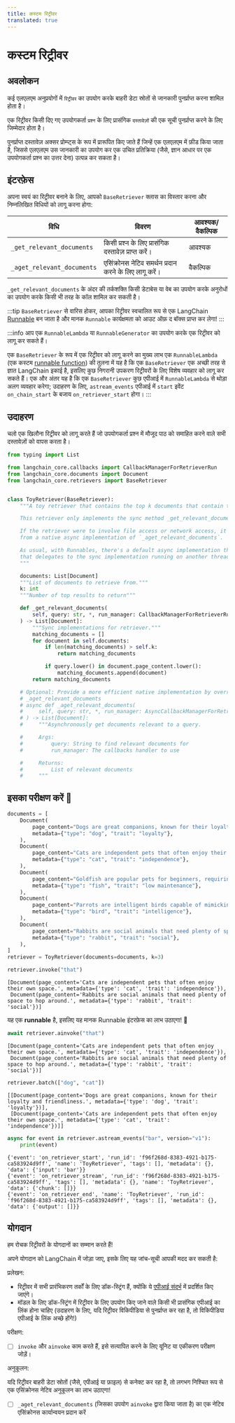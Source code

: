 ```yaml
---
title: कस्टम रिट्रीवर
translated: true
---
```


# कस्टम रिट्रीवर

## अवलोकन

कई एलएलएम अनुप्रयोगों में `रिट्रीवर` का उपयोग करके बाहरी डेटा स्रोतों से जानकारी पुनर्प्राप्त करना शामिल होता है।

एक रिट्रीवर किसी दिए गए उपयोगकर्ता `प्रश्न` के लिए प्रासंगिक `दस्तावेज़ों` की एक सूची पुनर्प्राप्त करने के लिए जिम्मेदार होता है।

पुनर्प्राप्त दस्तावेज़ अक्सर प्रोम्प्ट्स के रूप में प्रारूपित किए जाते हैं जिन्हें एक एलएलएम में फ़ीड किया जाता है, जिससे एलएलएम उस जानकारी का उपयोग कर एक उचित प्रतिक्रिया (जैसे, ज्ञान आधार पर एक उपयोगकर्ता प्रश्न का उत्तर देना) उत्पन्न कर सकता है।

## इंटरफ़ेस

अपना स्वयं का रिट्रीवर बनाने के लिए, आपको `BaseRetriever` क्लास का विस्तार करना और निम्नलिखित विधियों को लागू करना होगा:

| विधि                           | विवरण                                           | आवश्यक/वैकल्पिक |
|--------------------------------|--------------------------------------------------|-------------------|
| `_get_relevant_documents`      | किसी प्रश्न के लिए प्रासंगिक दस्तावेज़ प्राप्त करें।  | आवश्यक          |
| `_aget_relevant_documents`     | एसिंक्रोनस नेटिव समर्थन प्रदान करने के लिए लागू करें। | वैकल्पिक          |

`_get_relevant_documents` के अंदर की तर्कशक्ति किसी डेटाबेस या वेब का उपयोग करके अनुरोधों का उपयोग करके किसी भी तरह के कॉल शामिल कर सकती है।

:::tip
`BaseRetriever` से वारिस होकर, आपका रिट्रीवर स्वचालित रूप से एक LangChain [Runnable](/docs/expression_language/interface) बन जाता है और मानक `Runnable` कार्यक्षमता को आउट ऑफ़ द बॉक्स प्राप्त कर लेगा!
:::

:::info
आप एक `RunnableLambda` या `RunnableGenerator` का उपयोग करके एक रिट्रीवर को लागू कर सकते हैं।

एक `BaseRetriever` के रूप में एक रिट्रीवर को लागू करने का मुख्य लाभ एक `RunnableLambda` (एक कस्टम [runnable function](/docs/expression_language/primitives/functions)) की तुलना में यह है कि एक `BaseRetriever` एक अच्छी तरह से ज्ञात LangChain इकाई है, इसलिए कुछ निगरानी उपकरण रिट्रीवरों के लिए विशेष व्यवहार को लागू कर सकते हैं। एक और अंतर यह है कि एक `BaseRetriever` कुछ एपीआई में `RunnableLambda` से थोड़ा अलग व्यवहार करेगा; उदाहरण के लिए, `astream_events` एपीआई में `start` इवेंट `on_chain_start` के बजाय `on_retriever_start` होगा।
:::

## उदाहरण

चलो एक खिलौना रिट्रीवर को लागू करते हैं जो उपयोगकर्ता प्रश्न में मौजूद पाठ को समाहित करने वाले सभी दस्तावेज़ों को वापस करता है।

```python
from typing import List

from langchain_core.callbacks import CallbackManagerForRetrieverRun
from langchain_core.documents import Document
from langchain_core.retrievers import BaseRetriever


class ToyRetriever(BaseRetriever):
    """A toy retriever that contains the top k documents that contain the user query.

    This retriever only implements the sync method _get_relevant_documents.

    If the retriever were to involve file access or network access, it could benefit
    from a native async implementation of `_aget_relevant_documents`.

    As usual, with Runnables, there's a default async implementation that's provided
    that delegates to the sync implementation running on another thread.
    """

    documents: List[Document]
    """List of documents to retrieve from."""
    k: int
    """Number of top results to return"""

    def _get_relevant_documents(
        self, query: str, *, run_manager: CallbackManagerForRetrieverRun
    ) -> List[Document]:
        """Sync implementations for retriever."""
        matching_documents = []
        for document in self.documents:
            if len(matching_documents) > self.k:
                return matching_documents

            if query.lower() in document.page_content.lower():
                matching_documents.append(document)
        return matching_documents

    # Optional: Provide a more efficient native implementation by overriding
    # _aget_relevant_documents
    # async def _aget_relevant_documents(
    #     self, query: str, *, run_manager: AsyncCallbackManagerForRetrieverRun
    # ) -> List[Document]:
    #     """Asynchronously get documents relevant to a query.

    #     Args:
    #         query: String to find relevant documents for
    #         run_manager: The callbacks handler to use

    #     Returns:
    #         List of relevant documents
    #     """
```

## इसका परीक्षण करें 🧪

```python
documents = [
    Document(
        page_content="Dogs are great companions, known for their loyalty and friendliness.",
        metadata={"type": "dog", "trait": "loyalty"},
    ),
    Document(
        page_content="Cats are independent pets that often enjoy their own space.",
        metadata={"type": "cat", "trait": "independence"},
    ),
    Document(
        page_content="Goldfish are popular pets for beginners, requiring relatively simple care.",
        metadata={"type": "fish", "trait": "low maintenance"},
    ),
    Document(
        page_content="Parrots are intelligent birds capable of mimicking human speech.",
        metadata={"type": "bird", "trait": "intelligence"},
    ),
    Document(
        page_content="Rabbits are social animals that need plenty of space to hop around.",
        metadata={"type": "rabbit", "trait": "social"},
    ),
]
retriever = ToyRetriever(documents=documents, k=3)
```

```python
retriever.invoke("that")
```

```output
[Document(page_content='Cats are independent pets that often enjoy their own space.', metadata={'type': 'cat', 'trait': 'independence'}),
 Document(page_content='Rabbits are social animals that need plenty of space to hop around.', metadata={'type': 'rabbit', 'trait': 'social'})]
```

यह एक **runnable** है, इसलिए यह मानक Runnable इंटरफ़ेस का लाभ उठाएगा! 🤩

```python
await retriever.ainvoke("that")
```

```output
[Document(page_content='Cats are independent pets that often enjoy their own space.', metadata={'type': 'cat', 'trait': 'independence'}),
 Document(page_content='Rabbits are social animals that need plenty of space to hop around.', metadata={'type': 'rabbit', 'trait': 'social'})]
```

```python
retriever.batch(["dog", "cat"])
```

```output
[[Document(page_content='Dogs are great companions, known for their loyalty and friendliness.', metadata={'type': 'dog', 'trait': 'loyalty'})],
 [Document(page_content='Cats are independent pets that often enjoy their own space.', metadata={'type': 'cat', 'trait': 'independence'})]]
```

```python
async for event in retriever.astream_events("bar", version="v1"):
    print(event)
```

```output
{'event': 'on_retriever_start', 'run_id': 'f96f268d-8383-4921-b175-ca583924d9ff', 'name': 'ToyRetriever', 'tags': [], 'metadata': {}, 'data': {'input': 'bar'}}
{'event': 'on_retriever_stream', 'run_id': 'f96f268d-8383-4921-b175-ca583924d9ff', 'tags': [], 'metadata': {}, 'name': 'ToyRetriever', 'data': {'chunk': []}}
{'event': 'on_retriever_end', 'name': 'ToyRetriever', 'run_id': 'f96f268d-8383-4921-b175-ca583924d9ff', 'tags': [], 'metadata': {}, 'data': {'output': []}}
```

## योगदान

हम रोचक रिट्रीवरों के योगदानों का सम्मान करते हैं!

अपने योगदान को LangChain में जोड़ा जाए, इसके लिए यह जांच-सूची आपकी मदद कर सकती है:

प्रलेखन:

* रिट्रीवर में सभी प्रारंभिकरण तर्कों के लिए डॉक-स्ट्रिंग हैं, क्योंकि ये [एपीआई संदर्भ](https://api.python.langchain.com/en/stable/langchain_api_reference.html) में प्रदर्शित किए जाएंगे।
* मॉडल के लिए डॉक-स्ट्रिंग में रिट्रीवर के लिए उपयोग किए जाने वाले किसी भी प्रासंगिक एपीआई का लिंक होना चाहिए (उदाहरण के लिए, यदि रिट्रीवर विकिपीडिया से पुनर्प्राप्त कर रहा है, तो विकिपीडिया एपीआई के लिंक अच्छे होंगे!)

परीक्षण:

* [ ] `invoke` और `ainvoke` काम करते हैं, इसे सत्यापित करने के लिए यूनिट या एकीकरण परीक्षण जोड़ें।

अनुकूलन:

यदि रिट्रीवर बाहरी डेटा स्रोतों (जैसे, एपीआई या फ़ाइल) से कनेक्ट कर रहा है, तो लगभग निश्चित रूप से एक एसिंक्रोनस नेटिव अनुकूलन का लाभ उठाएगा!

* [ ] `_aget_relevant_documents` (जिसका उपयोग `ainvoke` द्वारा किया जाता है) का एक नेटिव एसिंक्रोनस कार्यान्वयन प्रदान करें
